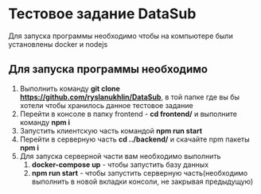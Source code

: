 # Тестовое задание DataSub

Для запуска программы необходимо чтобы на компьютере были установлены docker и nodejs

## Для запуска программы необходимо

1. Выполнить команду **git clone https://github.com/ryslanukhlin/DataSub**, в той папке где вы
   бы хотели чтобы хранилось данное тестовое задание
2. Перейти в консоле в папку frontend - **cd frontend/** и выполните команду **npm i**
3. Запустить клиентскую часть командой **npm run start**
4. Перейти в серверную часть **cd ../backend/** и скачайте npm пакеты **npm i**
5. Для запуска серверной части вам необходимо выполнить
    1. **docker-compose up** - чтобы запустить базу данных
    2. **npm run start** - чтобы запустить серверную часть(необходимо выполнить в новой
       вкладки консоли, не закрывая предыдущую)
